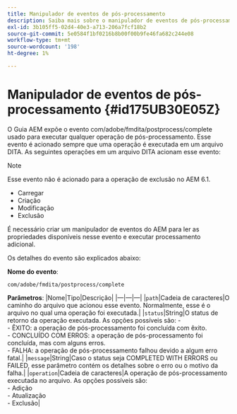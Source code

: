 ```yaml
---
title: Manipulador de eventos de pós-processamento
description: Saiba mais sobre o manipulador de eventos de pós-processamento
exl-id: 3b105ff5-02d4-40e3-a713-206a7fcf18b2
source-git-commit: 5e0584f1bf0216b8b00f00b9fe46fa682c244e08
workflow-type: tm+mt
source-wordcount: '198'
ht-degree: 1%

---
```


# Manipulador de eventos de pós-processamento {#id175UB30E05Z}

O Guia AEM expõe o evento com/adobe/fmdita/postprocess/complete usado para executar qualquer operação de pós-processamento. Esse evento é acionado sempre que uma operação é executada em um arquivo DITA. As seguintes operações em um arquivo DITA acionam esse evento:

>[!NOTE]
>
> Esse evento não é acionado para a operação de exclusão no AEM 6.1.

- Carregar
- Criação
- Modificação
- Exclusão

É necessário criar um manipulador de eventos do AEM para ler as propriedades disponíveis nesse evento e executar processamento adicional.

Os detalhes do evento são explicados abaixo:

**Nome do evento**:

```
com/adobe/fmdita/postprocess/complete 
```

**Parâmetros**: |Nome|Tipo|Descrição| |—|—|—| |`path`|Cadeia de caracteres|O caminho do arquivo que acionou esse evento. Normalmente, esse é o arquivo no qual uma operação foi executada.| |`status`|String|O status de retorno da operação executada. As opções possíveis são: - <br>- ÊXITO: a operação de pós-processamento foi concluída com êxito. <br>- CONCLUÍDO COM ERROS: a operação de pós-processamento foi concluída, mas com alguns erros. <br>- FALHA: a operação de pós-processamento falhou devido a algum erro fatal.| |`message`|String|Caso o status seja COMPLETED WITH ERRORS ou FAILED, esse parâmetro contém os detalhes sobre o erro ou o motivo da falha.| |`operation`|Cadeia de caracteres|A operação de pós-processamento executada no arquivo. As opções possíveis são:<br>- Adição <br>- Atualização <br>- Exclusão|
